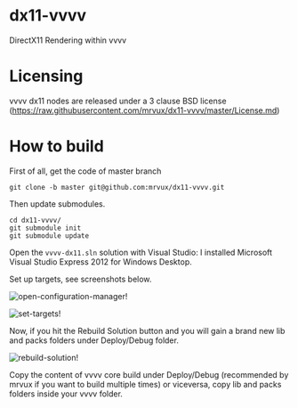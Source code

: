dx11-vvvv
=========

DirectX11 Rendering within vvvv

# Licensing

vvvv dx11 nodes are released under a 3 clause BSD license (https://raw.githubusercontent.com/mrvux/dx11-vvvv/master/License.md)

# How to build

First of all, get the code of master branch

    git clone -b master git@github.com:mrvux/dx11-vvvv.git

Then update submodules.

    cd dx11-vvvv/
    git submodule init
    git submodule update

Open the `vvvv-dx11.sln` solution with Visual Studio: I installed Microsoft Visual Studio Express 2012 for Windows Desktop.

Set up targets, see screenshots below.

![open-configuration-manager!](https://raw.github.com/mrvux/dx11-vvvv/master/images/OpenConfigurationManager.png)

![set-targets!](https://raw.github.com/mrvux/dx11-vvvv/master/master/SetTargets.png)

Now, if you hit the Rebuild Solution button and you will gain a brand new lib and packs folders under Deploy/Debug folder.

![rebuild-solution!](https://raw.github.com/mrvux/dx11-vvvv/master/images/RebuildSolution.png)

Copy the content of vvvv core build under Deploy/Debug (recommended by mrvux if you want to build multiple times) or viceversa, copy lib and packs folders inside your vvvv folder.


